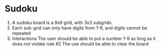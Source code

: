 # Sudoku

1.  A sudoku board is a 9x9 grid, with 3x3 subgrids.
2.  Each sub-grid can only have digits from 1-9, and digits cannot be repeated
3.  Interactions The user should be able to put a number 1-9 as long as it does not violate rule #2 The use should be able to clear the board
